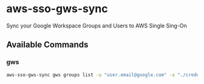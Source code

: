 # aws-sso-gws-sync

Sync your Google Workspace Groups and Users to AWS Single Sing-On

## Available Commands

### gws

```cmd
aws-sso-gws-sync gws groups list -u "user.email@google.com" -s "./credentials.json" -q "name:Admin*" -q "name:SuperAdmin*"
```
